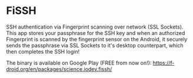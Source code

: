 # FiSSH
SSH authentication via Fingerprint scanning over network (SSL Sockets).
This app stores your passphrase for the SSH key and when an authorized Fingerprint is scanned by the fingerprint sensor on the Android, it securely sends the passphrase via SSL Sockets to it's desktop counterpart, which then completes the SSH login!

The binary is available on Google Play (FREE from now on!): https://f-droid.org/en/packages/science.iodev.fissh/
